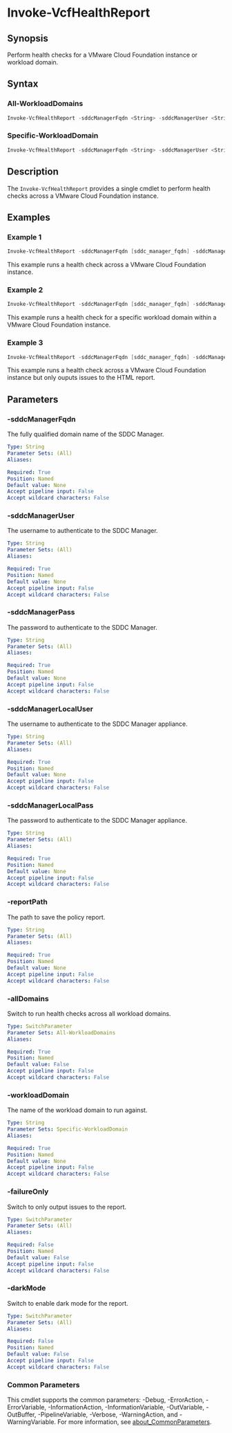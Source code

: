 # Invoke-VcfHealthReport

## Synopsis

Perform health checks for a VMware Cloud Foundation instance or workload domain.

## Syntax

### All-WorkloadDomains

```powershell
Invoke-VcfHealthReport -sddcManagerFqdn <String> -sddcManagerUser <String> -sddcManagerPass <String> -sddcManagerLocalUser <String> -sddcManagerLocalPass <String> -reportPath <String> [-allDomains] [-failureOnly] [-darkMode] [<CommonParameters>]
```

### Specific-WorkloadDomain

```powershell
Invoke-VcfHealthReport -sddcManagerFqdn <String> -sddcManagerUser <String> -sddcManagerPass <String> -sddcManagerLocalUser <String> -sddcManagerLocalPass <String> -reportPath <String> -workloadDomain <String> [-failureOnly] [-darkMode] [<CommonParameters>]

```

## Description

The `Invoke-VcfHealthReport` provides a single cmdlet to perform health checks across a VMware Cloud Foundation instance.

## Examples

### Example 1

```powershell
Invoke-VcfHealthReport -sddcManagerFqdn [sddc_manager_fqdn] -sddcManagerUser [admin_username] -sddcManagerPass [admin_password] -sddcManagerLocalUser [local_username] -sddcManagerLocalPass [local_password] -reportPath [report_path] -allDomains
```

This example runs a health check across a VMware Cloud Foundation instance.

### Example 2

```powershell
Invoke-VcfHealthReport -sddcManagerFqdn [sddc_manager_fqdn] -sddcManagerUser [admin_username] -sddcManagerPass [admin_password] -sddcManagerLocalUser [local_username] -sddcManagerLocalPass [local_password] -reportPath [report_path] -workloadDomain [workload_domain_name]
```

This example runs a health check for a specific workload domain within a VMware Cloud Foundation instance.

### Example 3

```powershell
Invoke-VcfHealthReport -sddcManagerFqdn [sddc_manager_fqdn] -sddcManagerUser [admin_username] -sddcManagerPass [admin_password] -sddcManagerLocalUser [local_username] -sddcManagerLocalPass [local_password] -reportPath [report_path] -allDomains -failureOnly
```

This example runs a health check across a VMware Cloud Foundation instance but only ouputs issues to the HTML report.

## Parameters

### -sddcManagerFqdn

The fully qualified domain name of the SDDC Manager.

```yaml
Type: String
Parameter Sets: (All)
Aliases:

Required: True
Position: Named
Default value: None
Accept pipeline input: False
Accept wildcard characters: False
```

### -sddcManagerUser

The username to authenticate to the SDDC Manager.

```yaml
Type: String
Parameter Sets: (All)
Aliases:

Required: True
Position: Named
Default value: None
Accept pipeline input: False
Accept wildcard characters: False
```

### -sddcManagerPass

The password to authenticate to the SDDC Manager.

```yaml
Type: String
Parameter Sets: (All)
Aliases:

Required: True
Position: Named
Default value: None
Accept pipeline input: False
Accept wildcard characters: False
```

### -sddcManagerLocalUser

The username to authenticate to the SDDC Manager appliance.

```yaml
Type: String
Parameter Sets: (All)
Aliases:

Required: True
Position: Named
Default value: None
Accept pipeline input: False
Accept wildcard characters: False
```

### -sddcManagerLocalPass

The password to authenticate to the SDDC Manager appliance.

```yaml
Type: String
Parameter Sets: (All)
Aliases:

Required: True
Position: Named
Default value: None
Accept pipeline input: False
Accept wildcard characters: False
```

### -reportPath

The path to save the policy report.

```yaml
Type: String
Parameter Sets: (All)
Aliases:

Required: True
Position: Named
Default value: None
Accept pipeline input: False
Accept wildcard characters: False
```

### -allDomains

Switch to run health checks across all workload domains.

```yaml
Type: SwitchParameter
Parameter Sets: All-WorkloadDomains
Aliases:

Required: True
Position: Named
Default value: False
Accept pipeline input: False
Accept wildcard characters: False
```

### -workloadDomain

The name of the workload domain to run against.

```yaml
Type: String
Parameter Sets: Specific-WorkloadDomain
Aliases:

Required: True
Position: Named
Default value: None
Accept pipeline input: False
Accept wildcard characters: False
```

### -failureOnly

Switch to only output issues to the report.

```yaml
Type: SwitchParameter
Parameter Sets: (All)
Aliases:

Required: False
Position: Named
Default value: False
Accept pipeline input: False
Accept wildcard characters: False
```

### -darkMode

Switch to enable dark mode for the report.

```yaml
Type: SwitchParameter
Parameter Sets: (All)
Aliases:

Required: False
Position: Named
Default value: False
Accept pipeline input: False
Accept wildcard characters: False
```

### Common Parameters

This cmdlet supports the common parameters: -Debug, -ErrorAction, -ErrorVariable, -InformationAction, -InformationVariable, -OutVariable, -OutBuffer, -PipelineVariable, -Verbose, -WarningAction, and -WarningVariable. For more information, see [about_CommonParameters](http://go.microsoft.com/fwlink/?LinkID=113216).
